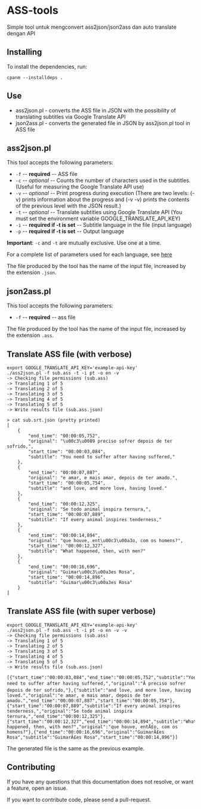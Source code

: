 # ASS-tools
Simple tool untuk mengconvert ass2json/json2ass dan auto translate dengan API


Installing
----------

To install the dependencies, run:

    cpanm --installdeps .

Use
---


- ass2json.pl - converts the ASS file in JSON with the possibility of translating subtitles via Google Translate API
- json2ass.pl - converts the generated file in JSON by ass2json.pl tool in ASS file

ass2json.pl
-----------

This tool accepts the following parameters:
- `-f` -- **required** -- ASS file
- `-c` -- *optional* -- Counts the number of characters used in the subtitles. (Useful for measuring the Google Translate API use)
- `-v` -- *optional* -- Print progress during execution (There are two levels: (-v) prints information about the progress and (-v -v) prints the contents of the previous level with the JSON result.)
- `-t` -- *optional* -- Translate subtitles using Google Translate API (You must set the environment variable GOOGLE_TRANSLATE_API_KEY)
- `-i` -- **required if -t is set** -- Subtitle language in the file (input language)
- `-p` -- **required if -t is set** -- Output language

**Important**: `-c` and `-t` are mutually exclusive. Use one at a time.

For a complete list of parameters used for each language, see [here](https://cloud.google.com/translate/v2/using_rest#language-params)

The file produced by the tool has the name of the input file, increased by the extension `.json`.

json2ass.pl
-----------

This tool accepts the following parameters:
- `-f` -- **required** -- ass file

The file produced by the tool has the name of the input file, increased by the extension `.ass`.



## Translate ASS file (with verbose)


    export GOOGLE_TRANSLATE_API_KEY='example-api-key'
    ./ass2json.pl -f sub.ass -t -i pt -o en -v
    -> Checking file permissions (sub.ass)
    -> Translating 1 of 5
    -> Translating 2 of 5
    -> Translating 3 of 5
    -> Translating 4 of 5
    -> Translating 5 of 5
    -> Write results file (sub.ass.json)

    > cat sub.srt.json (pretty printed)
    [
        {
            "end_time": "00:00:05,752",
            "original": "\u00c3\u0089 preciso sofrer depois de ter sofrido,",
            "start_time": "00:00:03,084",
            "subtitle": "You need to suffer after having suffered,"
        },
        {
            "end_time": "00:00:07,887",
            "original": "e amar, e mais amar, depois de ter amado.",
            "start_time": "00:00:05,754",
            "subtitle": "and love, and more love, having loved."
        },
        {
            "end_time": "00:00:12,325",
            "original": "Se todo animal inspira ternura,",
            "start_time": "00:00:07,889",
            "subtitle": "If every animal inspires tenderness,"
        },
        {
            "end_time": "00:00:14,894",
            "original": "que houve, ent\u00c3\u00a3o, com os homens?",
            "start_time": "00:00:12,327",
            "subtitle": "What happened, then, with men?"
        },
        {
            "end_time": "00:00:16,696",
            "original": "Guimar\u00c3\u00a3es Rosa",
            "start_time": "00:00:14,896",
            "subtitle": "Guimar\u00c3\u00a3es Rosa"
        }
    ]

## Translate ASS file (with super verbose)


    export GOOGLE_TRANSLATE_API_KEY='example-api-key'
    ./ass2json.pl -f sub.ass -t -i pt -o en -v -v
    -> Checking file permissions (sub.ass)
    -> Translating 1 of 5
    -> Translating 2 of 5
    -> Translating 3 of 5
    -> Translating 4 of 5
    -> Translating 5 of 5
    -> Write results file (sub.ass.json)
    
    [{"start_time":"00:00:03,084","end_time":"00:00:05,752","subtitle":"You need to suffer after having suffered,","original":"Ã preciso sofrer depois de ter sofrido,"},{"subtitle":"and love, and more love, having loved.","original":"e amar, e mais amar, depois de ter amado.","end_time":"00:00:07,887","start_time":"00:00:05,754"},{"start_time":"00:00:07,889","subtitle":"If every animal inspires tenderness,","original":"Se todo animal inspira ternura,","end_time":"00:00:12,325"},{"start_time":"00:00:12,327","end_time":"00:00:14,894","subtitle":"What happened, then, with men?","original":"que houve, entÃ£o, com os homens?"},{"end_time":"00:00:16,696","original":"GuimarÃ£es Rosa","subtitle":"GuimarÃ£es Rosa","start_time":"00:00:14,896"}]


The generated file is the same as the previous example.

Contributing
------------

If you have any questions that this documentation does not resolve, or want a feature, open an issue.

If you want to contribute code, please send a pull-request.
